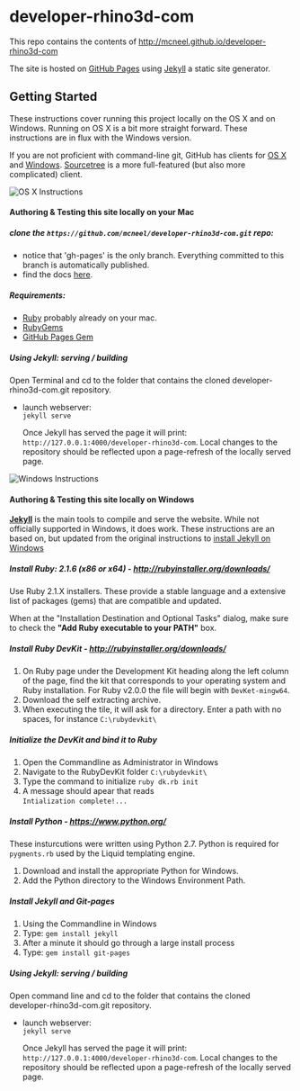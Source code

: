 # developer-rhino3d-com

This repo contains the contents of http://mcneel.github.io/developer-rhino3d-com

The site is hosted on [GitHub Pages](https://pages.github.com/) using [Jekyll](http://jekyllrb.com/) a static site generator.  

## Getting Started

These instructions cover running this project locally on the OS X and on Windows. Running on OS X is a bit more straight forward. These instructions are in flux with the Windows version.

If you are not proficient with command-line git, GitHub has clients for [OS X](https://mac.github.com/) and [Windows](https://windows.github.com/).  [Sourcetree](https://www.sourcetreeapp.com/) is a more full-featured (but also more complicated) client.

![OS X Instructions](https://github.com/mcneel/developer-rhino3d-com/blob/gh-pages/images/mac_logo_small.png) 

#### Authoring & Testing this site locally on your Mac

##### clone the ```https://github.com/mcneel/developer-rhino3d-com.git``` repo:  
 - notice that 'gh-pages' is the only branch.  Everything committed to this branch is automatically published.
 - find the docs [here](http://mcneel.github.io/developer-rhino3d-com).  

##### Requirements:
 - [Ruby](http://www.ruby-lang.org/en/downloads/) probably already on your mac.  
 - [RubyGems](http://rubygems.org/pages/download)  
 - [GitHub Pages Gem](https://github.com/github/pages-gem)

##### Using Jekyll: serving / building

Open Terminal and cd to the folder that contains the cloned developer-rhino3d-com.git repository.

  - launch webserver:  
    ```jekyll serve```

    Once Jekyll has served the page it will print: ```http://127.0.0.1:4000/developer-rhino3d-com```. 
    Local changes to the repository should be reflected upon a page-refresh of the locally served page.

![Windows Instructions](https://github.com/mcneel/developer-rhino3d-com/blob/gh-pages/images/win_logo_small.png) 
#### Authoring & Testing this site locally on Windows

**[Jekyll](http://jekyllrb.com/docs/windows/)** is the main tools to compile and serve the website.  While not officially supported in Windows, it does work.  These instructions are an based on, but updated from the original instructions to [install Jekyll on Windows](http://jekyll-windows.juthilo.com/)

##### Install Ruby: 2.1.6 (x86 or x64) - http://rubyinstaller.org/downloads/

Use Ruby 2.1.X installers. These provide a stable language and a extensive list of packages (gems) that are compatible and updated.

When at the "Installation Destination and Optional Tasks" dialog, make sure to check the **"Add Ruby executable to your PATH"** box.
 
##### Install Ruby DevKit - http://rubyinstaller.org/downloads/

  1. On Ruby page under the Development Kit heading along the left column of the page, find the kit that corresponds to your operating system and Ruby installation.  For Ruby v2.0.0 the file will begin with ```DevKet-mingw64```.
  2. Download the self extracting archive.
  3. When executing the tile, it will ask for a directory. Enter a path with no spaces, for instance ```C:\rubydevkit\```
 
##### Initialize the DevKit and bind it to Ruby

  1. Open the Commandline as Administrator in Windows
  2. Navigate to the RubyDevKit folder  ```C:\rubydevkit\```
  3. Type the command to initialize 
    ```ruby dk.rb init```
  4. A message should apear that reads  
    ```Intialization complete!...```

##### Install Python - https://www.python.org/
These insturcutions were written using Python 2.7. Python is required for ```pygments.rb``` used by the Liquid templating engine.
  1. Download and install the appropriate Python for Windows.
  2. Add the Python directory to the Windows Environment Path.
 
##### Install Jekyll and Git-pages
  1. Using the Commandline in Windows
  2. Type: ```gem install jekyll```
  3. After a minute it should go through a large install process
  4. Type: ```gem install git-pages```

##### Using Jekyll: serving / building

Open command line and cd to the folder that contains the cloned developer-rhino3d-com.git repository.

  - launch webserver:  
    ```jekyll serve```

    Once Jekyll has served the page it will print:
    ```http://127.0.0.1:4000/developer-rhino3d-com```.  Local changes to the repository should be reflected upon a page-refresh of the locally served page.








